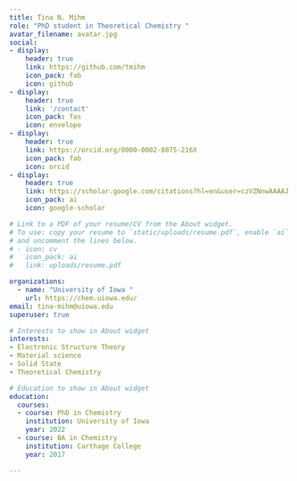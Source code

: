 ```yaml
---
title: Tina N. Mihm
role: "PhD student in Theoretical Chemistry "
avatar_filename: avatar.jpg
social:
- display:
    header: true
    link: https://github.com/tmihm
    icon_pack: fab
    icon: github 
- display:
    header: true
    link: '/contact'
    icon_pack: fas
    icon: envelope
- display:
    header: true
    link: https://orcid.org/0000-0002-8075-216X
    icon_pack: fab
    icon: orcid
- display:
    header: true
    link: https://scholar.google.com/citations?hl=en&user=czVZNnwAAAAJ
    icon_pack: ai
    icon: google-scholar

# Link to a PDF of your resume/CV from the About widget.
# To use: copy your resume to `static/uploads/resume.pdf`, enable `ai` icons in `params.toml`,
# and uncomment the lines below.
# - icon: cv
#   icon_pack: ai
#   link: uploads/resume.pdf

organizations:
  - name: "University of Iowa "
    url: https://chem.uiowa.edu/
email: tina-mihm@uiowa.edu
superuser: true

# Interests to show in About widget
interests:
- Electronic Structure Theory 
- Material science
- Solid State 
- Theoretical Chemistry

# Education to show in About widget
education:
  courses:
  - course: PhD in Chemistry
    institution: University of Iowa
    year: 2022
  - course: BA in Chemistry
    institution: Carthage College
    year: 2017

---
```


